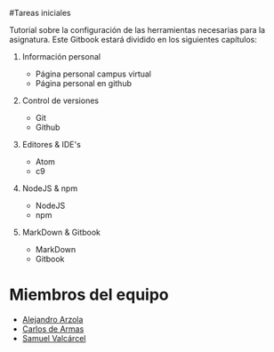 #Tareas iniciales

Tutorial sobre la configuración de las herramientas necesarias para la asignatura. Este Gitbook estará dividido en los siguientes capítulos:

1. Información personal
    * Página personal campus virtual
    * Página personal en github


2. Control de versiones
    * Git
    * Github


3. Editores & IDE's
    * Atom
    * c9


4. NodeJS & npm
    * NodeJS
    * npm


5. MarkDown & Gitbook
    * MarkDown
    * Gitbook

# Miembros del equipo

* [Alejandro Arzola](github.com/aleag)
* [Carlos de Armas](github.com/alu0100816167)
* [Samuel Valcárcel](github.com/cosaca)
